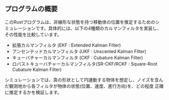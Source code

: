 ## プログラムの概要

このRustプログラムは、非線形な状態を持つ移動体の位置を推定するためのシミュレーションです。具体的には、以下の4種類のカルマンフィルタを実装し、その性能を比較しています。

- 拡張カルマンフィルタ (EKF : Extended Kalman Filter)
- アンセンテッドカルマンフィルタ (UKF : Unscented Kalman Filter)
- キューバチャーカルマンフィルタ (CKF : Cubature Kalman Filter)
- ロバストキューバチャーカルマンフィルタ(SR-CKF/RCKF : Square-Root Cubature Kalman Filter)

シミュレーションでは、真の形状として円運動する物体を想定し、ノイズを含んだ観測地から各フィルタが物体の状態(位置、速度、進行方向)を、どの程度
正確に推定するかを検証します。
